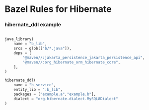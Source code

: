 # Bazel Rules for Hibernate


### hibernate_ddl example

```python

java_library(
    name = "b_lib",
    srcs = glob(["b/*.java"]),
    deps = [
        "@maven//:jakarta_persistence_jakarta_persistence_api",
        "@maven//:org_hibernate_orm_hibernate_core",
    ],
)

hibernate_ddl(
    name = "b_service",
    entity_lib = ":b_lib",
    packages = ["example.a","example.b"],
    dialect = "org.hibernate.dialect.MySQL8Dialect"
)

```